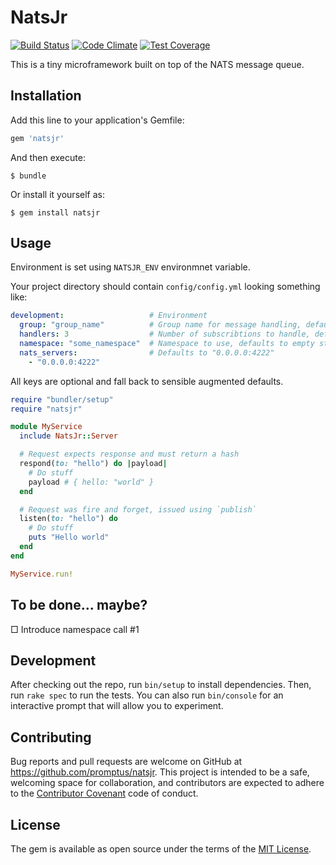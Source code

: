 # NatsJr

[![Build Status](https://travis-ci.org/Promptus/natsjr.svg?branch=master)](https://travis-ci.org/Promptus/natsjr)
[![Code Climate](https://codeclimate.com/github/Promptus/natsjr/badges/gpa.svg)](https://codeclimate.com/github/Promptus/natsjr)
[![Test Coverage](https://codeclimate.com/github/Promptus/natsjr/badges/coverage.svg)](https://codeclimate.com/github/Promptus/natsjr/coverage)

This is a tiny microframework built on top of the NATS message queue.

## Installation

Add this line to your application's Gemfile:

```ruby
gem 'natsjr'
```

And then execute:

    $ bundle

Or install it yourself as:

    $ gem install natsjr

## Usage

Environment is set using `NATSJR_ENV` environmnet variable.

Your project directory should contain `config/config.yml` looking something like:

```yml
development:                   # Environment
  group: "group_name"          # Group name for message handling, defaults to namespace
  handlers: 3                  # Number of subscribtions to handle, defaults to cpu count
  namespace: "some_namespace"  # Namespace to use, defaults to empty string
  nats_servers:                # Defaults to "0.0.0.0:4222"
    - "0.0.0.0:4222"
```

All keys are optional and fall back to sensible augmented defaults.


```ruby
require "bundler/setup"
require "natsjr"

module MyService
  include NatsJr::Server

  # Request expects response and must return a hash
  respond(to: "hello") do |payload|
    # Do stuff
    payload # { hello: "world" }
  end

  # Request was fire and forget, issued using `publish`
  listen(to: "hello") do
    # Do stuff
    puts "Hello world"
  end
end

MyService.run!
```

## To be done... maybe?

□ Introduce namespace call #1

## Development

After checking out the repo, run `bin/setup` to install dependencies. Then, run `rake spec` to run the tests. You can also run `bin/console` for an interactive prompt that will allow you to experiment.

## Contributing

Bug reports and pull requests are welcome on GitHub at https://github.com/promptus/natsjr. This project is intended to be a safe, welcoming space for collaboration, and contributors are expected to adhere to the [Contributor Covenant](http://contributor-covenant.org) code of conduct.


## License

The gem is available as open source under the terms of the [MIT License](http://opensource.org/licenses/MIT).

